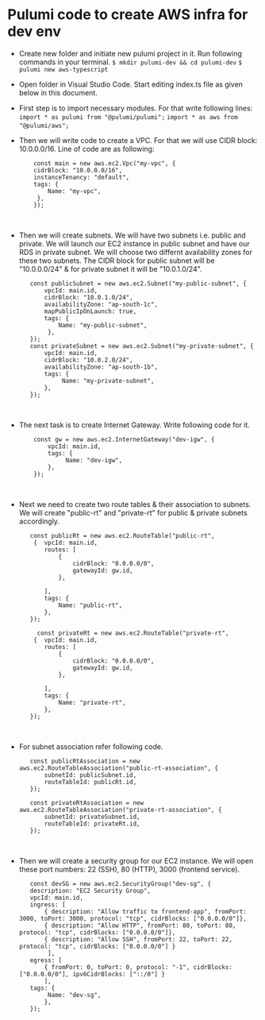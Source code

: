 # Pulumi code to create AWS infra for dev env

* Create new folder and initiate new pulumi project in it. Run following commands in your terminal.
    `$ mkdir pulumi-dev && cd pulumi-dev`
    `$ pulumi new aws-typescript` 

* Open folder in Visual Studio Code. Start editing index.ts file as given below in this document.

* First step is to import necessary modules. For that write following lines:
    `import * as pulumi from "@pulumi/pulumi";`
    `import * as aws from "@pulumi/aws";` 
&nbsp;<br>

* Then we will write code to create a VPC. For that we will use CIDR block: 10.0.0.0/16. Line of code are as following:
    ```
        const main = new aws.ec2.Vpc("my-vpc", {
        cidrBlock: "10.0.0.0/16",
        instanceTenancy: "default",
        tags: {
            Name: "my-vpc",
         },
        });
    ```
&nbsp;<br>

* Then we will create subnets. We will have two subnets i.e. public and private. We will launch our EC2 instance in public subnet and have our RDS in private subnet. We will choose two differnt availability zones for these two subnets. The CIDR block for public subnet will be "10.0.0.0/24" & for private subnet it will be "10.0.1.0/24". 
     ```
        const publicSubnet = new aws.ec2.Subnet("my-public-subnet", {
            vpcId: main.id,
            cidrBlock: "10.0.1.0/24",
            availabilityZone: "ap-south-1c",
            mapPublicIpOnLaunch: true,
            tags: {
                Name: "my-public-subnet",
             },
        }); 
        const privateSubnet = new aws.ec2.Subnet("my-private-subnet", {
            vpcId: main.id,
            cidrBlock: "10.0.2.0/24",
            availabilityZone: "ap-south-1b",
            tags: {
                 Name: "my-private-subnet",
            },
        }); 

    ```
&nbsp;<br> 

* The next task is to create Internet Gateway. Write following code for it.
    ```
        const gw = new aws.ec2.InternetGateway("dev-igw", {
            vpcId: main.id,
            tags: {
                 Name: "dev-igw",
            },
        });
    ``` 
&nbsp;<br> 

* Next we need to create two route tables & their association to subnets. We will create "public-rt" and "private-rt" for public & private subnets accordingly. 

     ```
        const publicRt = new aws.ec2.RouteTable("public-rt", 
         {  vpcId: main.id,
            routes: [
                {
                    cidrBlock: "0.0.0.0/0",
                    gatewayId: gw.id,
                },
        
            ],
            tags: {
                Name: "public-rt",
            },
        }); 

          const privateRt = new aws.ec2.RouteTable("private-rt", 
         {  vpcId: main.id,
            routes: [
                {
                    cidrBlock: "0.0.0.0/0",
                    gatewayId: gw.id,
                },
        
            ],
            tags: {
                Name: "private-rt",
            },
        });

    ```
&nbsp;<br> 

* For subnet association refer following code.
     ```
        const publicRtAssociation = new aws.ec2.RouteTableAssociation("public-rt-association", {
            subnetId: publicSubnet.id,
            routeTableId: publicRt.id,
        }); 

        const privateRtAssociation = new aws.ec2.RouteTableAssociation("private-rt-association", {
            subnetId: privateSubnet.id,
            routeTableId: privateRt.id,
        });

    ```
&nbsp;<br> 

* Then we will create a security group for our EC2 instance. We will open these port numbers: 22 (SSH), 80 (HTTP), 3000 (frontend service). 
     ```
        const devSG = new aws.ec2.SecurityGroup("dev-sg", {
        description: "EC2 Security Group",
        vpcId: main.id,
        ingress: [ 
            { description: "Allow traffic to frontend-app", fromPort: 3000, toPort: 3000, protocol: "tcp", cidrBlocks: ["0.0.0.0/0"]},
            { description: "Allow HTTP", fromPort: 80, toPort: 80, protocol: "tcp", cidrBlocks: ["0.0.0.0/0"]},
            { description: "Allow SSH", fromPort: 22, toPort: 22, protocol: "tcp", cidrBlocks: ["0.0.0.0/0"] } 
             ],
        egress: [
            { fromPort: 0, toPort: 0, protocol: "-1", cidrBlocks: ["0.0.0.0/0"], ipv6CidrBlocks: ["::/0"] }
            ],
        tags: {
             Name: "dev-sg",
            },
        }); 

    ```
 &nbsp;<br> 

